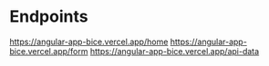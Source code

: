 # Endpoints

https://angular-app-bice.vercel.app/home
https://angular-app-bice.vercel.app/form
https://angular-app-bice.vercel.app/api-data
